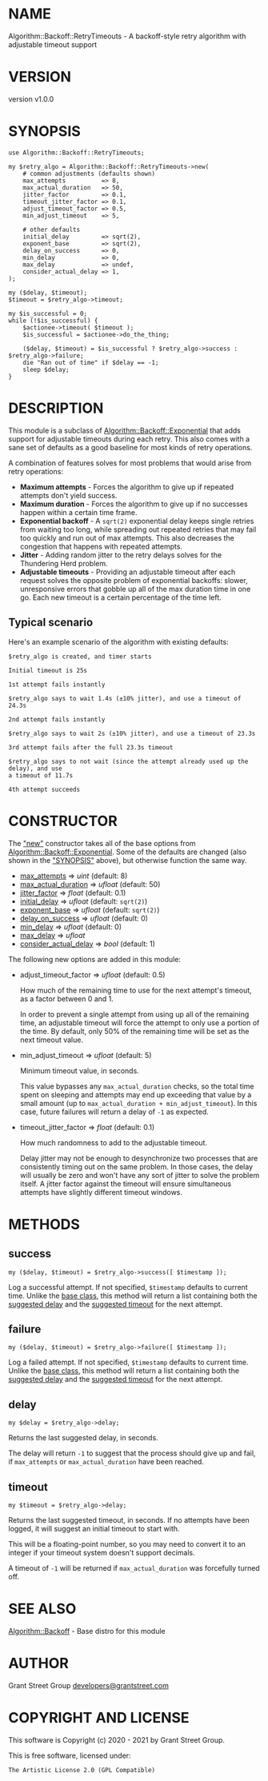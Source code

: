 # NAME

Algorithm::Backoff::RetryTimeouts - A backoff-style retry algorithm with adjustable timeout support

# VERSION

version v1.0.0

# SYNOPSIS

    use Algorithm::Backoff::RetryTimeouts;

    my $retry_algo = Algorithm::Backoff::RetryTimeouts->new(
        # common adjustments (defaults shown)
        max_attempts          => 8,
        max_actual_duration   => 50,
        jitter_factor         => 0.1,
        timeout_jitter_factor => 0.1,
        adjust_timeout_factor => 0.5,
        min_adjust_timeout    => 5,

        # other defaults
        initial_delay         => sqrt(2),
        exponent_base         => sqrt(2),
        delay_on_success      => 0,
        min_delay             => 0,
        max_delay             => undef,
        consider_actual_delay => 1,
    );

    my ($delay, $timeout);
    $timeout = $retry_algo->timeout;

    my $is_successful = 0;
    while (!$is_successful) {
        $actionee->timeout( $timeout );
        $is_successful = $actionee->do_the_thing;

        ($delay, $timeout) = $is_successful ? $retry_algo->success : $retry_algo->failure;
        die "Ran out of time" if $delay == -1;
        sleep $delay;
    }

# DESCRIPTION

This module is a subclass of [Algorithm::Backoff::Exponential](https://metacpan.org/pod/Algorithm%3A%3ABackoff%3A%3AExponential) that adds support for
adjustable timeouts during each retry.  This also comes with a sane set of defaults as a
good baseline for most kinds of retry operations.

A combination of features solves for most problems that would arise from retry operations:

- **Maximum attempts** - Forces the algorithm to give up if repeated attempts don't yield
success.
- **Maximum duration** - Forces the algorithm to give up if no successes happen within a
certain time frame.
- **Exponential backoff** - A `sqrt(2)` exponential delay keeps single retries from waiting
too long, while spreading out repeated retries that may fail too quickly and run out of
max attempts.  This also decreases the congestion that happens with repeated attempts.
- **Jitter** - Adding random jitter to the retry delays solves for the Thundering Herd
problem.
- **Adjustable timeouts** - Providing an adjustable timeout after each request solves the
opposite problem of exponential backoffs: slower, unresponsive errors that gobble up all
of the max duration time in one go.  Each new timeout is a certain percentage of the time
left.

## Typical scenario

Here's an example scenario of the algorithm with existing defaults:

    $retry_algo is created, and timer starts

    Initial timeout is 25s

    1st attempt fails instantly

    $retry_algo says to wait 1.4s (±10% jitter), and use a timeout of 24.3s

    2nd attempt fails instantly

    $retry_algo says to wait 2s (±10% jitter), and use a timeout of 23.3s

    3rd attempt fails after the full 23.3s timeout

    $retry_algo says to not wait (since the attempt already used up the delay), and use
    a timeout of 11.7s

    4th attempt succeeds

# CONSTRUCTOR

The ["new"](https://metacpan.org/pod/Algorithm%3A%3ABackoff%3A%3AExponential#new) constructor takes all of the base options
from [Algorithm::Backoff::Exponential](https://metacpan.org/pod/Algorithm%3A%3ABackoff%3A%3AExponential). Some of the defaults are changed (also shown in
the ["SYNOPSIS"](#synopsis) above), but otherwise function the same way.

- [max\_attempts](https://metacpan.org/pod/Algorithm%3A%3ABackoff%3A%3AExponential#new) => _uint_ (default: 8)
- [max\_actual\_duration](https://metacpan.org/pod/Algorithm%3A%3ABackoff%3A%3AExponential#new) => _ufloat_ (default: 50)
- [jitter\_factor](https://metacpan.org/pod/Algorithm%3A%3ABackoff%3A%3AExponential#new) => _float_ (default: 0.1)
- [initial\_delay](https://metacpan.org/pod/Algorithm%3A%3ABackoff%3A%3AExponential#new) => _ufloat_ (default: `sqrt(2)`)
- [exponent\_base](https://metacpan.org/pod/Algorithm%3A%3ABackoff%3A%3AExponential#new) => _ufloat_ (default: `sqrt(2)`)
- [delay\_on\_success](https://metacpan.org/pod/Algorithm%3A%3ABackoff%3A%3AExponential#new) => _ufloat_ (default: 0)
- [min\_delay](https://metacpan.org/pod/Algorithm%3A%3ABackoff%3A%3AExponential#new) => _ufloat_ (default: 0)
- [max\_delay](https://metacpan.org/pod/Algorithm%3A%3ABackoff%3A%3AExponential#new) => _ufloat_
- [consider\_actual\_delay](https://metacpan.org/pod/Algorithm%3A%3ABackoff%3A%3AExponential#new) => _bool_ (default: 1)

The following new options are added in this module:

- adjust\_timeout\_factor => _ufloat_ (default: 0.5)

    How much of the remaining time to use for the next attempt's timeout, as a
    factor between 0 and 1.

    In order to prevent a single attempt from using up all of the remaining time, an
    adjustable timeout will force the attempt to only use a portion of the time.  By default,
    only 50% of the remaining time will be set as the next timeout value.

- min\_adjust\_timeout => _ufloat_ (default: 5)

    Minimum timeout value, in seconds.

    This value bypasses any `max_actual_duration` checks, so the total time spent on
    sleeping and attempts may end up exceeding that value by a small amount (up to
    `max_actual_duration + min_adjust_timeout`).  In this case, future failures will return
    a delay of `-1` as expected.

- timeout\_jitter\_factor => _float_ (default: 0.1)

    How much randomness to add to the adjustable timeout.

    Delay jitter may not be enough to desynchronize two processes that are consistently
    timing out on the same problem.  In those cases, the delay will usually be zero and won't
    have any sort of jitter to solve the problem itself.  A jitter factor against the timeout
    will ensure simultaneous attempts have slightly different timeout windows.

# METHODS

## success

    my ($delay, $timeout) = $retry_algo->success([ $timestamp ]);

Log a successful attempt.  If not specified, `$timestamp` defaults to current time.
Unlike the [base class](https://metacpan.org/pod/Algorithm%3A%3ABackoff), this method will return a list containing
both the [suggested delay](#delay) and the [suggested timeout](#timeout) for the next
attempt.

## failure

    my ($delay, $timeout) = $retry_algo->failure([ $timestamp ]);

Log a failed attempt.  If not specified, `$timestamp` defaults to current time.
Unlike the [base class](https://metacpan.org/pod/Algorithm%3A%3ABackoff), this method will return a list containing
both the [suggested delay](#delay) and the [suggested timeout](#timeout) for the next
attempt.

## delay

    my $delay = $retry_algo->delay;

Returns the last suggested delay, in seconds.

The delay will return `-1` to suggest that the process should give up and fail, if
`max_attempts` or `max_actual_duration` have been reached.

## timeout

    my $timeout = $retry_algo->delay;

Returns the last suggested timeout, in seconds.  If no attempts have been logged,
it will suggest an initial timeout to start with.

This will be a floating-point number, so you may need to convert it to an integer if your
timeout system doesn't support decimals.

A timeout of `-1` will be returned if `max_actual_duration` was forcefully turned off.

# SEE ALSO

[Algorithm::Backoff](https://metacpan.org/pod/Algorithm%3A%3ABackoff) - Base distro for this module

# AUTHOR

Grant Street Group <developers@grantstreet.com>

# COPYRIGHT AND LICENSE

This software is Copyright (c) 2020 - 2021 by Grant Street Group.

This is free software, licensed under:

    The Artistic License 2.0 (GPL Compatible)
